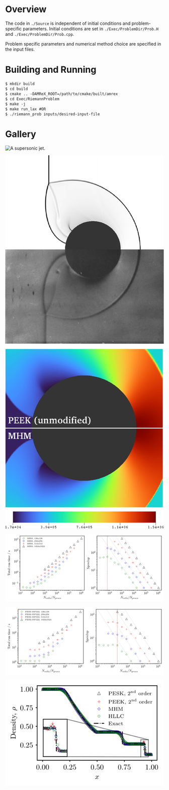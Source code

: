 # Overview

The code in `./Source` is independent of initial conditions and problem-specific parameters.
Initial conditions are set in `./Exec/ProblemDir/Prob.H` and `./Exec/ProblemDir/Prob.cpp`.

Problem specific parameters and numerical method choice are specified in the input files.

# Building and Running
```shell
$ mkdir build
$ cd build
$ cmake .. -DAMReX_ROOT=/path/to/cmake/built/amrex
$ cd Exec/RiemannProblem
$ make -j
$ make run_lax #OR
$ ./riemann_prob inputs/desired-input-file
```

# Gallery
![A supersonic jet.](https://github.com/BenDavisonPetch/BAMReX/blob/main/Doc/img/ss_jet.gif?raw=true)

![The shock-cylinder interaction test using the MUSCL-Hancock method. The bottom half of the image is an experimental schlieren image, and the top half is a computational schlieren image obtained from simulations results.](https://github.com/BenDavisonPetch/BAMReX/blob/main/Doc/img/shockcyl_mhm-1.png?raw=true)

![A comparison of the novel PEEK Implicit-Explicit (IMEX) method with the MUSCL-Hancock method, showing the pressure in the shock-cylinder interaction test.](https://github.com/BenDavisonPetch/BAMReX/blob/main/Doc/img/shockcyl_p_mhm_imexnoeb-1.png?raw=true)

![The strong scaling of the MUSCL-Hancock method implementation on CSD3.](https://github.com/BenDavisonPetch/BAMReX/blob/main/Doc/img/mhm_multires-1.png?raw=true)

![The strong scaling of the novel PESK Implicit-Explicit (IMEX) method on CSD3.](https://github.com/BenDavisonPetch/BAMReX/blob/main/Doc/img/pesk_multires-1.png?raw=true)

![The Sod shock-tube test, with various methods.](https://github.com/BenDavisonPetch/BAMReX/blob/main/Doc/img/POSTER_sod_order2-1.png?raw=true)
